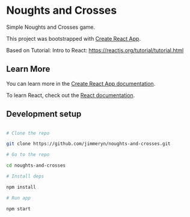 # Noughts and Crosses

Simple Noughts and Crosses game. 

This project was bootstrapped with [Create React App](https://github.com/facebook/create-react-app).

Based on Tutorial: Intro to React: https://reactjs.org/tutorial/tutorial.html

## Learn More

You can learn more in the [Create React App documentation](https://facebook.github.io/create-react-app/docs/getting-started).

To learn React, check out the [React documentation](https://reactjs.org/).

## Development setup

```sh

# Clone the repo

git clone https://github.com/jimmeryn/noughts-and-crosses.git

# Go to the repo

cd noughts-and-crosses

# Install deps

npm install

# Run app

npm start
```